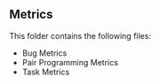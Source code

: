 ## Metrics

This folder contains the following files:

- Bug Metrics
- Pair Programming Metrics
- Task Metrics